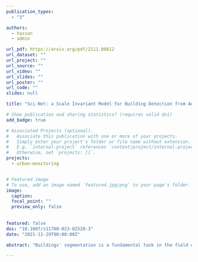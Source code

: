 ```yaml
---
publication_types:
  - "3"

authors:
  - hassan
  - admin

url_pdf: https://arxiv.org/pdf/2111.06812
url_dataset: ""
url_project: ""
url_source: ""
url_video: ""
url_slides: ""
url_poster: ""
url_code: ""
slides: null

title: "Sci-Net: a Scale Invariant Model for Building Detection from Aerial Images"

# Show publication and sharing statistics? (requires valid doi)
add_badge: true

# Associated Projects (optional).
#   Associate this publication with one or more of your projects.
#   Simply enter your project's folder or file name without extension.
#   E.g. `internal-project` references `content/project/internal-project/index.md`.
#   Otherwise, set `projects: []`.
projects:
  - urban-monitoring


# Featured image
# To use, add an image named `featured.jpg/png` to your page's folder. 
image:
  caption:
  focal_point: ""
  preview_only: false
  
  
featured: false
doi: "10.1007/s11760-023-02520-3"
date: "2021-11-29T00:00:00Z"

abstract: "Buildings' segmentation is a fundamental task in the field of earth observation and aerial imagery analysis. Most existing deep learning based algorithms in the literature can be applied on fixed or narrow-ranged spatial resolution imagery. In practical scenarios, users deal with a wide spectrum of images resolution and thus, often need to resample a given aerial image to match the spatial resolution of the dataset used to train the deep learning model. This however, would result in a severe degradation in the quality of the output segmentation masks. To deal with this issue, we propose in this research a Scale-invariant neural network (Sci-Net) that is able to segment buildings present in aerial images at different spatial resolutions. Specifically, we modified the U-Net architecture and fused it with dense Atrous Spatial Pyramid Pooling (ASPP) to extract fine-grained multi-scale representations. We compared the performance of our proposed model against several state of the art models on the Open Cities AI dataset, and showed that Sci-Net provides a steady improvement margin in performance across all resolutions available in the dataset."

---
```

